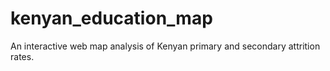 # kenyan_education_map
An interactive web map analysis of Kenyan primary and secondary attrition rates.
